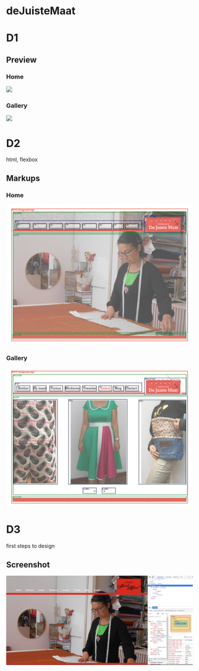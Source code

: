 # deJuisteMaat #

# D1 #

## Preview

### Home ###

![](images/atelier.png)

### Gallery ###

![](images/galerij.png)

# D2 #

html, flexbox

## Markups ##

### Home ###

![](markups/markup_djm.png)

### Gallery ###

![](markups/markup_djm2.png)

# D3 #

first steps to design

## Screenshot ## 

![](screenshots/d3.PNG)
